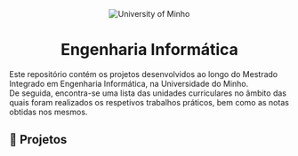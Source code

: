 <div align="center">
  <img src="https://www.eng.uminho.pt/SiteAssets/Logo.PNG" alt="University of Minho">
  <br>
</div>

<div align="center">
	<h1><strong>Engenharia Informática</strong></h1>
</div>

Este repositório contém os projetos desenvolvidos ao longo do Mestrado Integrado em Engenharia Informática, na Universidade do Minho.   
De seguida, encontra-se uma lista das unidades curriculares no âmbito das quais foram realizados os respetivos trabalhos práticos, bem como as notas obtidas nos mesmos.

## :memo: Projetos

